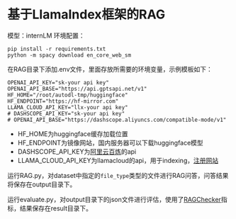 # 基于LlamaIndex框架的RAG
模型：internLM
环境配置：
```
pip install -r requirements.txt
python -m spacy download en_core_web_sm
```
在RAG目录下添加.env文件，里面存放所需要的环境变量，示例模板如下：
```
OPENAI_API_KEY="sk-your api key"
OPENAI_API_BASE="https://api.gptsapi.net/v1"
HF_HOME="/root/autodl-tmp/huggingface"
HF_ENDPOINT="https://hf-mirror.com"
LLAMA_CLOUD_API_KEY="llx-your api key"
# DASHSCOPE_API_KEY="sk-your api key"
# OPENAI_API_BASE="https://dashscope.aliyuncs.com/compatible-mode/v1"
```
- HF_HOME为huggingface缓存加载位置
- HF_ENDPOINT为镜像网站，国内服务器可以下载huggingface模型
- DASHSCOPE_API_KEY为[阿里云百炼](https://help.aliyun.com/zh/model-studio/getting-started/)的api
- LLAMA_CLOUD_API_KEY为llamacloud的api，用于indexing，[注册网站](https://cloud.llamaindex.ai/landing)

运行RAG.py，对dataset中指定的`file_type`类型的文件进行RAG问答，问答结果将保存在output目录下。

运行evaluate.py，对output目录下的json文件进行评估，使用了[RAGChecker](https://github.com/amazon-science/RAGChecker)指标，结果保存在result目录下。

